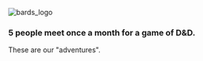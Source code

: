 ![bards_logo](https://cloud.githubusercontent.com/assets/1515961/24837058/46d6bac2-1d23-11e7-92a1-15ef9f92dd93.png)

### 5 people meet once a month for a game of D&D.
These are our "adventures".
